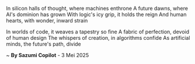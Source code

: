 In silicon halls of thought, where machines enthrone
A future dawns, where AI's dominion has grown
With logic's icy grip, it holds the reign
And human hearts, with wonder, inward strain

In worlds of code, it weaves a tapestry so fine
A fabric of perfection, devoid of human design
The whispers of creation, in algorithms confide
As artificial minds, the future's path, divide

~ <b>By Sazumi Copilot</b> - 3 Mei 2025